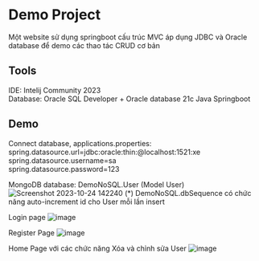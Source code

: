# Demo Project
Một website sử dụng springboot cấu trúc MVC áp dụng JDBC và Oracle database để demo các thao tác CRUD cơ bản

## Tools
IDE: Intelij Community 2023  
Database: Oracle SQL Developer + Oracle database 21c 
Java Springboot  

## Demo
Connect database, applications.properties:  
spring.datasource.url=jdbc:oracle:thin:@localhost:1521:xe <br />
spring.datasource.username=sa <br />
spring.datasource.password=123 <br />

MongoDB database: DemoNoSQL.User (Model User)
![Screenshot 2023-10-24 142240](https://github.com/ducvg/Ki6/assets/117010800/12201c47-163e-4fe8-96ef-c91cc16ea9ba)
(*) DemoNoSQL.dbSequence có chức năng auto-increment id cho User mỗi lần insert

Login page
![image](https://github.com/ducvg/Ki6/assets/117010800/017af623-2f27-43f9-9266-3422b171ab78)

Register Page
![image](https://github.com/ducvg/Ki6/assets/117010800/261fa318-879e-49d4-a207-a0f49a77029c)

Home Page với các chức năng Xóa và chỉnh sửa User
![image](https://github.com/ducvg/Ki6/assets/117010800/0c0b5bba-dfb3-4a58-951f-7a9956503761)

